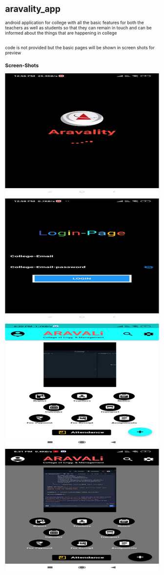 # aravality_app

android application for college with all the basic features for both the teachers as well as students so that they can remain in touch and can be informed about the things that are happening in college 

<br> code is not provided but the basic pages will be shown in screen shots for preview <br>

<h3>Screen-Shots</h3>
<div style="display: flex; flex-direction: column;">
  <img style="max-width: 100%; height: 400px; margin-bottom: 10px;" src="images/loading.jpg" alt="loading-page">
  <img style="max-width: 100%; height: 400px; margin-bottom: 10px;" src="images/login.jpg" alt="login-page" height=300px>
  <img style="max-width: 100%; height: 400px; margin-bottom: 10px;" src="images/light_student.jpg" alt="Image 3">
  <img style="max-width: 100%; height: 400px; margin-bottom: 10px;" src="images/dark_student.jpg" alt="Image 3">
